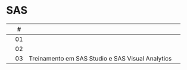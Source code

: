 # SAS

|  | # |  |  |
|:---:|:---:|:---|:---:|
|  | 01 |  |  |  |
|  | 02 |  |  |  |
|  | 03 | Treinamento em SAS Studio e SAS Visual Analytics |  |